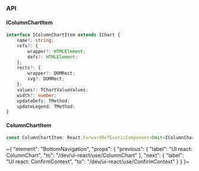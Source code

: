 

### API

#### IColumnChartItem

```ts
interface IColumnChartItem extends IChart {
    name?: string;
    refs?: {
        wrapper?: HTMLElement;
        defs?: HTMLElement;
    };
    rects?: {
        wrapper?: DOMRect;
        svg?: DOMRect;
    };
    values?: TChartValueValues;
    width?: number;
    updateDefs: TMethod;
    updateLegend: TMethod;
}
```

#### ColumnChartItem

```ts
const ColumnChartItem: React.ForwardRefExoticComponent<Omit<IColumnChartItem, "ref"> & React.RefAttributes<unknown>>;
```


~{
  "element": "BottomNavigation",
  "props": {
    "previous": {
      "label": "UI react: ColumnChart",
      "to": "/dev/ui-react/use/ColumnChart"
    },
    "next": {
      "label": "UI react: ConfirmContext",
      "to": "/dev/ui-react/use/ConfirmContext"
    }
  }
}~
